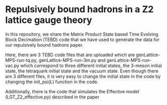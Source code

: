 # Repulsively bound hadrons in a Z2 lattice gauge theory

In this repository, we share the Matrix Product State based Time Evolving Block Decimation (TEBD) code that we have used to generate the data for our repulsively bound hadrons paper. 

Here, there are 3 TEBD code files that are uploaded which are genLattice-MPS-run-tq.py, genLattice-MPS-run-3m.py and genLattice-MPS-run-vac.py which correspond to three different initial states, the 3-meson initial state, the tetraquark initial state and the vacuum state. Even though there are 3 different files, it is very easy to change the initial state in the code by changing the init_psi(L) function in the code.

Additionally, there is the code that simulates the Effective model (LGT_Z2_effective.py) described in the paper
